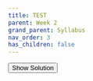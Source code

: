 ```yaml
---
title: TEST
parent: Week 2
grand_parent: Syllabus
nav_order: 3
has_children: false
---
```


<script language="javascript">
    function toggle(id) {
        var ele = document.getElementById("toggleText" + id);
        var text = document.getElementById("displayText" + id);
        if(ele.style.display == "block") {
            ele.style.display = "none";
            text.innerHTML = "Show Solution";
        } else {
            ele.style.display = "block";
            text.innerHTML = "Hide Solution";
        }
    }
</script>

<button id="displayTextunnamed-chunk-3" onclick="javascript:toggle('unnamed-chunk-3');">
Show Solution
</button>

<div id="toggleTextunnamed-chunk-3" style="display: none">
<div class="panel panel-default">
<div class="panel-heading panel-heading1">
Solution
</div>
<div class="panel-body">
The answer is, of course, 42.
</div>
</div>
</div>
